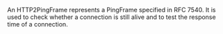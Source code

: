 An HTTP2PingFrame represents a PingFrame specified in RFC 7540. It is used to check whether a connection is still alive and to test the response time of a connection.